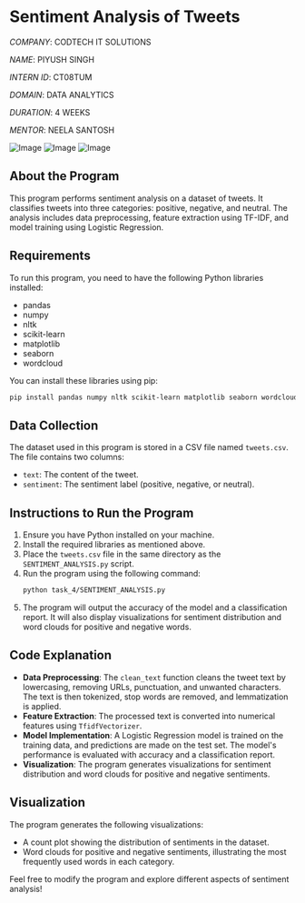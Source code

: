 # Sentiment Analysis of Tweets

*COMPANY*:  CODTECH IT SOLUTIONS

*NAME*:  PIYUSH SINGH

*INTERN ID*:  CT08TUM

*DOMAIN*:  DATA ANALYTICS

*DURATION*:  4 WEEKS

*MENTOR*:  NEELA SANTOSH


![Image](https://github.com/user-attachments/assets/1defe561-da09-4ea5-8808-6486f980aad1)
![Image](https://github.com/user-attachments/assets/f8509e3e-3a26-48c5-93d6-5047c1568f2e)
![Image](https://github.com/user-attachments/assets/07918f72-c7f2-4f20-91c9-364ff6db865e)



## About the Program
This program performs sentiment analysis on a dataset of tweets. It classifies tweets into three categories: positive, negative, and neutral. The analysis includes data preprocessing, feature extraction using TF-IDF, and model training using Logistic Regression.

## Requirements
To run this program, you need to have the following Python libraries installed:
- pandas
- numpy
- nltk
- scikit-learn
- matplotlib
- seaborn
- wordcloud

You can install these libraries using pip:
```bash
pip install pandas numpy nltk scikit-learn matplotlib seaborn wordcloud
```

## Data Collection
The dataset used in this program is stored in a CSV file named `tweets.csv`. The file contains two columns:
- `text`: The content of the tweet.
- `sentiment`: The sentiment label (positive, negative, or neutral).

## Instructions to Run the Program
1. Ensure you have Python installed on your machine.
2. Install the required libraries as mentioned above.
3. Place the `tweets.csv` file in the same directory as the `SENTIMENT_ANALYSIS.py` script.
4. Run the program using the following command:
   ```bash
   python task_4/SENTIMENT_ANALYSIS.py
   ```
5. The program will output the accuracy of the model and a classification report. It will also display visualizations for sentiment distribution and word clouds for positive and negative words.

## Code Explanation
- **Data Preprocessing**: The `clean_text` function cleans the tweet text by lowercasing, removing URLs, punctuation, and unwanted characters. The text is then tokenized, stop words are removed, and lemmatization is applied.
- **Feature Extraction**: The processed text is converted into numerical features using `TfidfVectorizer`.
- **Model Implementation**: A Logistic Regression model is trained on the training data, and predictions are made on the test set. The model's performance is evaluated with accuracy and a classification report.
- **Visualization**: The program generates visualizations for sentiment distribution and word clouds for positive and negative sentiments.

## Visualization
The program generates the following visualizations:
- A count plot showing the distribution of sentiments in the dataset.
- Word clouds for positive and negative sentiments, illustrating the most frequently used words in each category.

Feel free to modify the program and explore different aspects of sentiment analysis!
